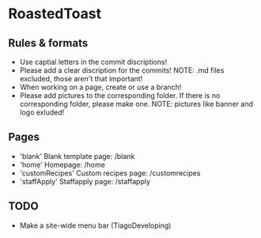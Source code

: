 # RoastedToast
## Rules & formats
* Use captial letters in the commit discriptions!
* Please add a clear discription for the commits! NOTE: .md files excluded, those aren't that important!
* When working on a page, create or use a branch!
* Please add pictures to the corresponding folder. If there is no corresponding folder, please make one. NOTE: pictures like banner and logo exluded!
## Pages
* 'blank' Blank template page: /blank
* 'home' Homepage: /home
* 'customRecipes' Custom recipes page: /customrecipes
* 'staffApply' Staffapply page: /staffapply
## TODO
* Make a site-wide menu bar (TiagoDeveloping)
